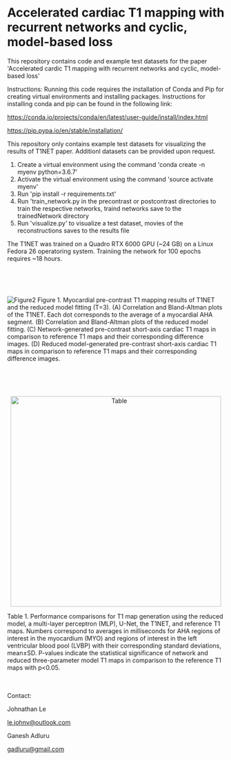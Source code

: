 # Accelerated cardiac T1 mapping with recurrent networks and cyclic, model-based loss

This repository contains code and example test datasets for the paper 'Accelerated cardic T1 mapping with recurrent networks and cyclic, model-based loss'

Instructions:
Running this code requires the installation of Conda and Pip for creating virtual environments and installing packages. Instructions for installing conda and pip can be found in the following link:

https://conda.io/projects/conda/en/latest/user-guide/install/index.html

https://pip.pypa.io/en/stable/installation/

This repository only contains example test datasets for visualizing the results of T1NET paper. Additionl  datasets can be provided upon request.

1. Create a virtual environment using the command 'conda create -n myenv python=3.6.7'
2. Activate the virtual environment using the command 'source activate myenv'
3. Run 'pip install -r requirements.txt'
4. Run 'train_network.py in the precontrast or postcontrast directories to train the respective networks, traind networks save to the trainedNetwork directory
5. Run 'visualize.py' to visualize a test dataset, movies of the reconstructions saves to the results file

The T1NET was trained on a Quadro RTX 6000 GPU (~24 GB) on a Linux Fedora 26 operatoring system. Trainiing the network for 100 epochs requires ~18 hours.

<br />
<br />
<br />

![Figure2](https://user-images.githubusercontent.com/35586452/171719902-e8a9514c-d09e-460f-bc8a-90c2a818094a.png)
Figure 1. Myocardial pre-contrast T1 mapping results of T1NET and the reduced model fitting (T=3). (A) Correlation and Bland-Altman plots of the T1NET. Each dot corresponds to the average of a myocardial AHA segment.  (B) Correlation and Bland-Altman plots of the reduced model fitting. (C) Network-generated pre-contrast short-axis cardiac T1 maps in comparison to reference T1 maps and their corresponding difference images. (D) Reduced model-generated pre-contrast short-axis cardiac T1 maps in comparison to reference T1 maps and their corresponding difference images. 

<br />
<br />
<br />


<p align="center">
<img width="488" alt="Table" src="https://user-images.githubusercontent.com/35586452/171721210-8d18ff39-df9c-4535-b9e8-8937fe136824.png">
</p>
Table 1. Performance comparisons for T1 map generation using the reduced model, a multi-layer perceptron (MLP), U-Net, the T1NET, and reference T1 maps. Numbers correspond to averages in milliseconds for AHA regions of interest in the myocardium (MYO) and regions of interest in the left ventricular blood pool (LVBP) with their corresponding standard deviations, mean±SD. P-values indicate the statistical significance of network and reduced three-parameter model T1 maps in comparison to the reference T1 maps with p<0.05.

<br />
<br />
<br />

Contact: 

Johnathan Le

le.johnv@outlook.com

Ganesh Adluru

gadluru@gmail.com
